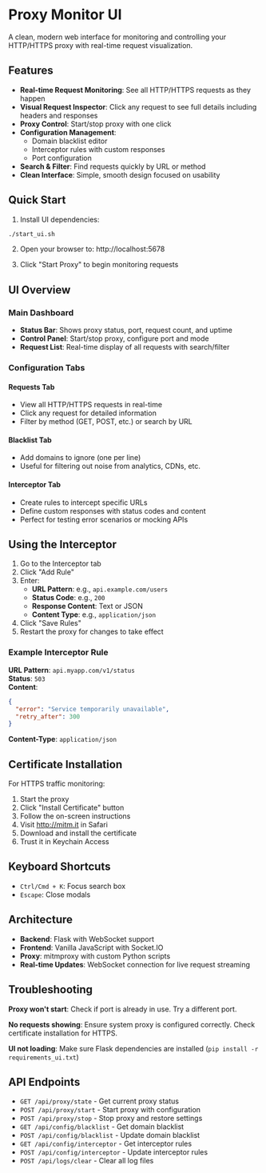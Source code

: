 # Proxy Monitor UI

A clean, modern web interface for monitoring and controlling your HTTP/HTTPS proxy with real-time request visualization.

## Features

- **Real-time Request Monitoring**: See all HTTP/HTTPS requests as they happen
- **Visual Request Inspector**: Click any request to see full details including headers and responses
- **Proxy Control**: Start/stop proxy with one click
- **Configuration Management**: 
  - Domain blacklist editor
  - Interceptor rules with custom responses
  - Port configuration
- **Search & Filter**: Find requests quickly by URL or method
- **Clean Interface**: Simple, smooth design focused on usability

## Quick Start

1. Install UI dependencies:
```bash
./start_ui.sh
```

2. Open your browser to: http://localhost:5678

3. Click "Start Proxy" to begin monitoring requests

## UI Overview

### Main Dashboard
- **Status Bar**: Shows proxy status, port, request count, and uptime
- **Control Panel**: Start/stop proxy, configure port and mode
- **Request List**: Real-time display of all requests with search/filter

### Configuration Tabs

#### Requests Tab
- View all HTTP/HTTPS requests in real-time
- Click any request for detailed information
- Filter by method (GET, POST, etc.) or search by URL

#### Blacklist Tab
- Add domains to ignore (one per line)
- Useful for filtering out noise from analytics, CDNs, etc.

#### Interceptor Tab
- Create rules to intercept specific URLs
- Define custom responses with status codes and content
- Perfect for testing error scenarios or mocking APIs

## Using the Interceptor

1. Go to the Interceptor tab
2. Click "Add Rule"
3. Enter:
   - **URL Pattern**: e.g., `api.example.com/users`
   - **Status Code**: e.g., `200`
   - **Response Content**: Text or JSON
   - **Content Type**: e.g., `application/json`
4. Click "Save Rules"
5. Restart the proxy for changes to take effect

### Example Interceptor Rule

**URL Pattern**: `api.myapp.com/v1/status`  
**Status**: `503`  
**Content**:
```json
{
  "error": "Service temporarily unavailable",
  "retry_after": 300
}
```
**Content-Type**: `application/json`

## Certificate Installation

For HTTPS traffic monitoring:

1. Start the proxy
2. Click "Install Certificate" button
3. Follow the on-screen instructions
4. Visit http://mitm.it in Safari
5. Download and install the certificate
6. Trust it in Keychain Access

## Keyboard Shortcuts

- `Ctrl/Cmd + K`: Focus search box
- `Escape`: Close modals

## Architecture

- **Backend**: Flask with WebSocket support
- **Frontend**: Vanilla JavaScript with Socket.IO
- **Proxy**: mitmproxy with custom Python scripts
- **Real-time Updates**: WebSocket connection for live request streaming

## Troubleshooting

**Proxy won't start**: Check if port is already in use. Try a different port.

**No requests showing**: Ensure system proxy is configured correctly. Check certificate installation for HTTPS.

**UI not loading**: Make sure Flask dependencies are installed (`pip install -r requirements_ui.txt`)

## API Endpoints

- `GET /api/proxy/state` - Get current proxy status
- `POST /api/proxy/start` - Start proxy with configuration
- `POST /api/proxy/stop` - Stop proxy and restore settings
- `GET /api/config/blacklist` - Get domain blacklist
- `POST /api/config/blacklist` - Update domain blacklist
- `GET /api/config/interceptor` - Get interceptor rules
- `POST /api/config/interceptor` - Update interceptor rules
- `POST /api/logs/clear` - Clear all log files